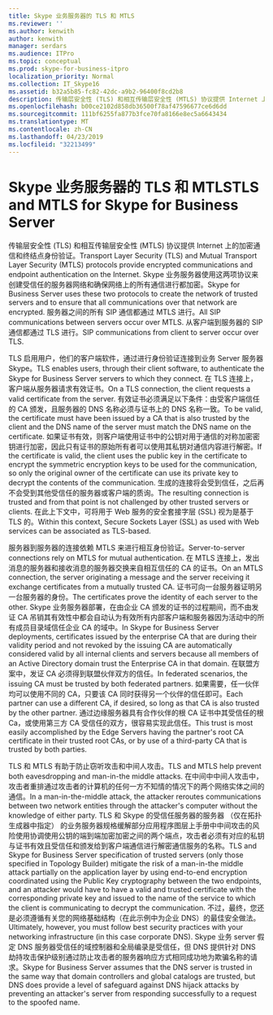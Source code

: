 ```yaml
---
title: Skype 业务服务器的 TLS 和 MTLS
ms.reviewer: ''
ms.author: kenwith
author: kenwith
manager: serdars
ms.audience: ITPro
ms.topic: conceptual
ms.prod: skype-for-business-itpro
localization_priority: Normal
ms.collection: IT_Skype16
ms.assetid: b32a5b85-fc82-42dc-a9b2-96400f8cd2b8
description: 传输层安全性 (TLS) 和相互传输层安全性 (MTLS) 协议提供 Internet 上的加密通信和终结点身份验证。 Skype 业务服务器使用这两项协议来创建受信任的服务器网络和确保网络上的所有通信进行都加密。 服务器之间的所有 SIP 通信都通过 MTLS 进行。 从客户端到服务器的 SIP 通信都通过 TLS 进行。
ms.openlocfilehash: b00ce2102d858db36500f78af47596677ce6d6dd
ms.sourcegitcommit: 111bf6255fa877b3fce70fa8166e8ec5a6643434
ms.translationtype: MT
ms.contentlocale: zh-CN
ms.lasthandoff: 04/23/2019
ms.locfileid: "32213499"
---
```

# <a name="tls-and-mtls-for-skype-for-business-server"></a><span data-ttu-id="4ac5c-106">Skype 业务服务器的 TLS 和 MTLS</span><span class="sxs-lookup"><span data-stu-id="4ac5c-106">TLS and MTLS for Skype for Business Server</span></span>
 
<span data-ttu-id="4ac5c-107">传输层安全性 (TLS) 和相互传输层安全性 (MTLS) 协议提供 Internet 上的加密通信和终结点身份验证。</span><span class="sxs-lookup"><span data-stu-id="4ac5c-107">Transport Layer Security (TLS) and Mutual Transport Layer Security (MTLS) protocols provide encrypted communications and endpoint authentication on the Internet.</span></span> <span data-ttu-id="4ac5c-108">Skype 业务服务器使用这两项协议来创建受信任的服务器网络和确保网络上的所有通信进行都加密。</span><span class="sxs-lookup"><span data-stu-id="4ac5c-108">Skype for Business Server uses these two protocols to create the network of trusted servers and to ensure that all communications over that network are encrypted.</span></span> <span data-ttu-id="4ac5c-109">服务器之间的所有 SIP 通信都通过 MTLS 进行。</span><span class="sxs-lookup"><span data-stu-id="4ac5c-109">All SIP communications between servers occur over MTLS.</span></span> <span data-ttu-id="4ac5c-110">从客户端到服务器的 SIP 通信都通过 TLS 进行。</span><span class="sxs-lookup"><span data-stu-id="4ac5c-110">SIP communications from client to server occur over TLS.</span></span>
  
<span data-ttu-id="4ac5c-111">TLS 启用用户，他们的客户端软件，通过进行身份验证连接到业务 Server 服务器 Skype。</span><span class="sxs-lookup"><span data-stu-id="4ac5c-111">TLS enables users, through their client software, to authenticate the Skype for Business Server servers to which they connect.</span></span> <span data-ttu-id="4ac5c-112">在 TLS 连接上，客户端从服务器请求有效证书。</span><span class="sxs-lookup"><span data-stu-id="4ac5c-112">On a TLS connection, the client requests a valid certificate from the server.</span></span> <span data-ttu-id="4ac5c-113">有效证书必须满足以下条件：由受客户端信任的 CA 颁发，且服务器的 DNS 名称必须与证书上的 DNS 名称一致。</span><span class="sxs-lookup"><span data-stu-id="4ac5c-113">To be valid, the certificate must have been issued by a CA that is also trusted by the client and the DNS name of the server must match the DNS name on the certificate.</span></span> <span data-ttu-id="4ac5c-114">如果证书有效，则客户端使用证书中的公钥对用于通信的对称加密密钥进行加密，因此只有证书的原始所有者可以使用其私钥对通信内容进行解密。</span><span class="sxs-lookup"><span data-stu-id="4ac5c-114">If the certificate is valid, the client uses the public key in the certificate to encrypt the symmetric encryption keys to be used for the communication, so only the original owner of the certificate can use its private key to decrypt the contents of the communication.</span></span> <span data-ttu-id="4ac5c-115">生成的连接将会受到信任，之后再不会受到其他受信任的服务器或客户端的质询。</span><span class="sxs-lookup"><span data-stu-id="4ac5c-115">The resulting connection is trusted and from that point is not challenged by other trusted servers or clients.</span></span> <span data-ttu-id="4ac5c-116">在此上下文中，可将用于 Web 服务的安全套接字层 (SSL) 视为是基于 TLS 的。</span><span class="sxs-lookup"><span data-stu-id="4ac5c-116">Within this context, Secure Sockets Layer (SSL) as used with Web services can be associated as TLS-based.</span></span>
  
<span data-ttu-id="4ac5c-117">服务器到服务器的连接依赖 MTLS 来进行相互身份验证。</span><span class="sxs-lookup"><span data-stu-id="4ac5c-117">Server-to-server connections rely on MTLS for mutual authentication.</span></span> <span data-ttu-id="4ac5c-118">在 MTLS 连接上，发出消息的服务器和接收消息的服务器交换来自相互信任的 CA 的证书。</span><span class="sxs-lookup"><span data-stu-id="4ac5c-118">On an MTLS connection, the server originating a message and the server receiving it exchange certificates from a mutually trusted CA.</span></span> <span data-ttu-id="4ac5c-119">证书可向一台服务器证明另一台服务器的身份。</span><span class="sxs-lookup"><span data-stu-id="4ac5c-119">The certificates prove the identity of each server to the other.</span></span> <span data-ttu-id="4ac5c-120">Skype 业务服务器部署，在由企业 CA 颁发的证书的过程期间，而不由发证 CA 吊销其有效性中都会自动认为有效所有内部客户端和服务器因为活动中的所有成员目录域信任企业 CA 的域中。</span><span class="sxs-lookup"><span data-stu-id="4ac5c-120">In Skype for Business Server deployments, certificates issued by the enterprise CA that are during their validity period and not revoked by the issuing CA are automatically considered valid by all internal clients and servers because all members of an Active Directory domain trust the Enterprise CA in that domain.</span></span> <span data-ttu-id="4ac5c-121">在联盟方案中，发证 CA 必须得到联盟伙伴双方的信任。</span><span class="sxs-lookup"><span data-stu-id="4ac5c-121">In federated scenarios, the issuing CA must be trusted by both federated partners.</span></span> <span data-ttu-id="4ac5c-122">如果需要，任一伙伴均可以使用不同的 CA，只要该 CA 同时获得另一个伙伴的信任即可。</span><span class="sxs-lookup"><span data-stu-id="4ac5c-122">Each partner can use a different CA, if desired, so long as that CA is also trusted by the other partner.</span></span> <span data-ttu-id="4ac5c-123">通过边缘服务器具有合作伙伴的根 CA 证书中其受信任的根 Ca，或使用第三方 CA 受信任的双方，很容易实现此信任。</span><span class="sxs-lookup"><span data-stu-id="4ac5c-123">This trust is most easily accomplished by the Edge Servers having the partner's root CA certificate in their trusted root CAs, or by use of a third-party CA that is trusted by both parties.</span></span>
  
<span data-ttu-id="4ac5c-124">TLS 和 MTLS 有助于防止窃听攻击和中间人攻击。</span><span class="sxs-lookup"><span data-stu-id="4ac5c-124">TLS and MTLS help prevent both eavesdropping and man-in-the middle attacks.</span></span> <span data-ttu-id="4ac5c-125">在中间中中间人攻击中，攻击者重排通过攻击者的计算机的任何一方不知情的情况下的两个网络实体之间的通信。</span><span class="sxs-lookup"><span data-stu-id="4ac5c-125">In a man-in-the-middle attack, the attacker reroutes communications between two network entities through the attacker's computer without the knowledge of either party.</span></span> <span data-ttu-id="4ac5c-126">TLS 和 Skype 的受信任服务器的服务器 （仅在拓扑生成器中指定） 的业务服务器规格缓解部分应用程序图层上手册中中间攻击的风险使用协调使用公钥的端到端加密加密之间的两个端点，攻击者必须有对应的私钥与证书有效且受信任和颁发给到客户端通信进行解密通信服务的名称。</span><span class="sxs-lookup"><span data-stu-id="4ac5c-126">TLS and Skype for Business Server specification of trusted servers (only those specified in Topology Builder) mitigate the risk of a man-in-the middle attack partially on the application layer by using end-to-end encryption coordinated using the Public Key cryptography between the two endpoints, and an attacker would have to have a valid and trusted certificate with the corresponding private key and issued to the name of the service to which the client is communicating to decrypt the communication.</span></span> <span data-ttu-id="4ac5c-127">不过，最终，您还是必须遵循有关您的网络基础结构（在此示例中为企业 DNS）的最佳安全做法。</span><span class="sxs-lookup"><span data-stu-id="4ac5c-127">Ultimately, however, you must follow best security practices with your networking infrastructure (in this case corporate DNS).</span></span> <span data-ttu-id="4ac5c-128">Skype 业务 server 假定 DNS 服务器受信任的域控制器和全局编录是受信任，但 DNS 提供针对 DNS 劫持攻击保护级别通过防止攻击者的服务器响应方式相同成功地为欺骗名称的请求。</span><span class="sxs-lookup"><span data-stu-id="4ac5c-128">Skype for Business Server assumes that the DNS server is trusted in the same way that domain controllers and global catalogs are trusted, but DNS does provide a level of safeguard against DNS hijack attacks by preventing an attacker's server from responding successfully to a request to the spoofed name.</span></span>
  

